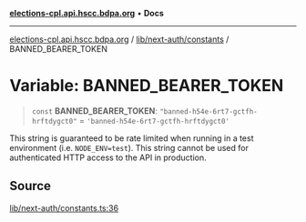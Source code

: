 [**elections-cpl.api.hscc.bdpa.org**](../../../../README.md) • **Docs**

***

[elections-cpl.api.hscc.bdpa.org](../../../../README.md) / [lib/next-auth/constants](../README.md) / BANNED\_BEARER\_TOKEN

# Variable: BANNED\_BEARER\_TOKEN

> `const` **BANNED\_BEARER\_TOKEN**: `"banned-h54e-6rt7-gctfh-hrftdygct0"` = `'banned-h54e-6rt7-gctfh-hrftdygct0'`

This string is guaranteed to be rate limited when running in a test
environment (i.e. `NODE_ENV=test`). This string cannot be used for
authenticated HTTP access to the API in production.

## Source

[lib/next-auth/constants.ts:36](https://github.com/nhscc/elections_cpl.api.hscc.bdpa.org/blob/46ed5b306a3fd199be2bd28706c3da03542c6da3/lib/next-auth/constants.ts#L36)
